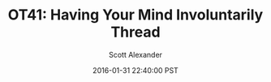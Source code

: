 ---
layout: podcast
title: "OT41: Having Your Mind Involuntarily Thread"
author: Scott Alexander
description: https://slatestarcodex.com/2016/01/31/ot41-having-your-mind-thread/
date: 2016-01-31 22:40:00 PST
length: 298591
duration: 75
guid: ot41-having-your-mind-thread
---